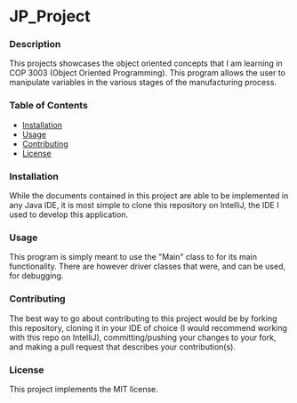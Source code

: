 # JP_Project

### Description
This projects showcases the object oriented concepts that I am learning in COP 3003 (Object Oriented Programming).
This program allows the user to manipulate variables in the various stages of the manufacturing process.

### Table of Contents
- [Installation](#installation)
- [Usage](#usage)
- [Contributing](#contributing)
- [License](#license)

### Installation 
While the documents contained in this project are able to be implemented in any Java IDE, it is most simple to clone this repository on IntelliJ, the IDE I used to develop this application.

### Usage
This program is simply meant to use the "Main" class to for its main functionality. There are however driver classes that were, and can be used, for debugging.

### Contributing 
The best way to go about contributing to this project would be by forking this repository, cloning it in your IDE of choice (I would recommend working with this repo on IntelliJ), committing/pushing your changes to your fork, and making a pull request that describes your contribution(s).

### License
This project implements the MIT license.
